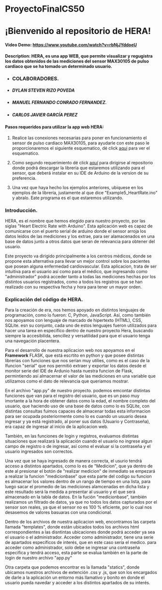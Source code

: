 # ProyectoFinalCS50
# ¡Bienvenido al repositorio de HERA!
#### Video Demo: https://www.youtube.com/watch?v=rbNjJYddoeU 
#### Description: HERA, es una app WEB, que permite visualizar y regugistra los datos obtenidos de las mediciones del sensor MAX30105 de pulso cardiaco que se ha tomado un determinado usuario.

- ### COLABORADORES.
- ##### DYLAN STEVEN  RIZO POVEDA
- ##### MANUEL FERNANDO CONRADO FERNANDEZ.
- ##### CARLOS JAVIER GARCÍA PEREZ

#### Pasos requeridos para utilizar la app web HERA:
1.  Realice las conexiones necesarias para poner en funcionamiento el sensor de pulso cardiaco MAX30105, para ayudarle con este paso le proporcionaremos el siguiente esquematico, dé click [aqui](https://www.bing.com/images/search?view=detailV2&insightstoken=bcid_TnXLfe655.0Ei3N6ef9fdzQe.uhr......0*ccid_dct97rnn&form=SBIIRP&iss=SBIUPLOADGET&sbisrc=ImgDropper&idpbck=1&sbifsz=565+x+510+%c2%b7+30.92+kB+%c2%b7+jpeg&sbifnm=Imagen+de+WhatsApp+2022-12-10+a+las+03.38.57.jpg&thw=565&thh=510&ptime=247&dlen=42216&expw=565&exph=510&selectedindex=0&id=1643799539&ccid=dct97rnn&vt=2&sim=11 "aqui") para ver el esquematico.

2. Como segundo requerimiento dé click [aquí](https://github.com/sparkfun/SparkFun_MAX3010x_Sensor_Library "aquí") para dirigirse al repositorio donde podrá descargar la librería que estaremos utilizando para el sensor, que deberá instalar en su IDE de Arduino de la version de su preferencia.

3. Una vez que haya hecho los ejemplos anteriores, ubiquese en los ejemplos de la librería, justamente al que dice "Example5_HeartRate.ino" y abralo. Eate programa es el que estaremos utilizando.

### Introducción. 
HERA, es el nombre que hemos elegido para nuestro proyecto, por las siglas "Heart Electric Rate with Arduino". Esta aplicación web es capaz de comunicarse con el puerto serial de arduino donde el sensor arroja los datos leidos de las mediciones y los extrae, para ser alamacenados en una base de datos junto a otros datos que seran de relevancia para obtener del usuario.

Este proyecto va dirigido principalmente a los centros médicos, donde se propone esta alternativa para llevar un mejor control  sobre los pacientes que posean alguna enfermedad cardiovascular. Esta aplicacion, trata de ser intuitiva para el usuario así como para el médico, que ingresando como "administrador" podrá acceder tanto a todas las mediciones hechas por los distintos usuarios registrados, como a todos los registros que se han realizado con su respectiva fecha y hora para tener un mayor orden. 

### Explicación del código de HERA.
Para la creación de era, nos hemos apoyado en distintos lenguajes de programación, como lo fueron: C, Python, JavaScript. Así, como también nos apoyamos con lenguaje de marcado de hipertexto (HTML), CSS, SQLite. esn su conjunto, cada uno de estos lenguajes fueron utilizados para hacer una tarea en especifico dentro de nuestro proyecto Hera, buscando siempre la accesibilida, sencillez y versatilidad para que el usuario tenga una navegación placentera.

Para el desarrollo de nuestra aplicacion web nos apoyamos en el **Framework** FLASK, que está escrtito en python y que posee distintas librerias con funciones que nos serían muy utilies, como es el caso de la lfuncion "serial" que nos permitió extraer y exportar los datos desde el monitor serie del IDE de Ardunio hasta nuestra funcion de Flask, permintiendo así almacernar el valor de las mediciones en una variable que utilizamos como el dato de relevancia que queriamos mostrar.

En el archivo "app.py" de nuestro proyecto. podemos emcontar distintas funciones que van para el registro del usuario, que es un paso muy imortante a la hora de obtener datos como la edad, el nombre completo del usuario, que haciendo uso de una base de datos como lo es SQLite, con distintas consultas fuimos capaces de almacenar todas esta informacion para ser ocupada posteriormente como lo es cuando un usuario desea ingresar y ya está registrado, al poner sus datos (Usuario y Contraseña), era capaz de ingresar al inicio de la aplicacion web.

También, en las funciones de login y registros, evaluamos distintas situaciones  que realizará la aplicación cuando el usuario no ingrese algun campo de registro o de ingresar, así como el evaluar si la contraseña y el usuario ingresados son correctos.

Una vez que se haya ingresado de manera correcta, el usurio tendrá acceso a distintos apartados, como lo es de "Medicion", que ya dentro de este al presionar el botón de "realizar medicion" de inmediato se empezará a realizar la funcion "medicionbase" que esta parte del codigo su funcion es almacenar los valores dentro de un rango de tiempo en una lista, para luego sacar el promedio de las mediciones alamcenadas en dicha lista y este resultado será la medida a presentar al usuario y el que será almacenado en la tabla de datos. En la fución "medicionbase", también realizamos un filtrado de datos, ya que no todos los datos capturados por el sensor son reales, ya que el sensor no es 100 % eficiente, por lo cual nos desasemos de valores basuaras con una condicional.

Dentro de los archivos de nuestra aplicacion web, encontramos las carpeta llamada "templates", donde están ubicados todos los archivos html correspondientes a las disntintas ubicaciones donde podrá acceder ya sea el usuario o el administrador. Acceder como administrador, tiene una seríe de apartados específicos de interés, que en este caso sería el medico. para acceder como administrador, solo debe se ingresar una contraseña especifica y tendrá acceso, esta parte se evalua también en la parte de login de nuestro archivo "app.py"

Otra carpeta que podemos encontrar es la llamada "statics", donde ubicamos nuestros archivos de extención .css y .js, que son los encargados de darle a la aplicación un entorno más llamativo y bonito en donde el usuario pueda navedar y acceder a los distintos apartados de su interés.
